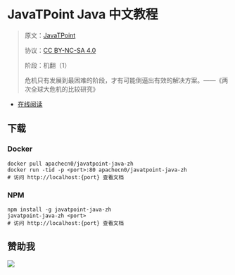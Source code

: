 # JavaTPoint Java 中文教程

> 原文：[JavaTPoint](https://www.javatpoint.com/)
> 
> 协议：[CC BY-NC-SA 4.0](http://creativecommons.org/licenses/by-nc-sa/4.0/)
> 
> 阶段：机翻（1）
> 
> 危机只有发展到最困难的阶段，才有可能倒逼出有效的解决方案。——《两次全球大危机的比较研究》

* [在线阅读](https://jtpj.apachecn.org)
## 下载

### Docker

```
docker pull apachecn0/javatpoint-java-zh
docker run -tid -p <port>:80 apachecn0/javatpoint-java-zh
# 访问 http://localhost:{port} 查看文档
```

### NPM

```
npm install -g javatpoint-java-zh
javatpoint-java-zh <port>
# 访问 http://localhost:{port} 查看文档
```

## 赞助我

![](https://img-blog.csdnimg.cn/20200112005920729.png)
